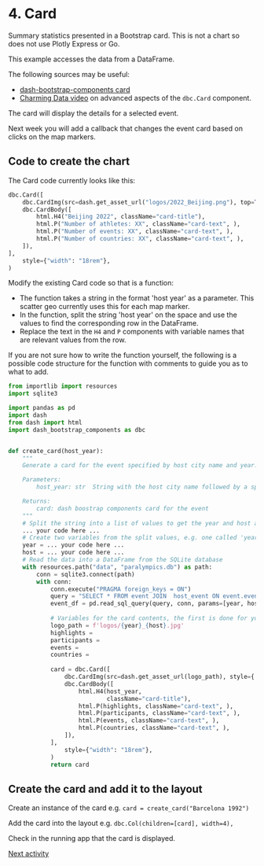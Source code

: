 # 4. Card

Summary statistics presented in a Bootstrap card. This is not a chart so does not use Plotly Express or Go.

This example accesses the data from a DataFrame.

The following sources may be useful:

- [dash-bootstrap-components card](https://dash-bootstrap-components.opensource.faculty.ai/docs/components/card/)
- [Charming Data video](https://www.youtube.com/watch?v=THB9AEwdSXo) on advanced aspects of the `dbc.Card` component.

The card will display the details for a selected event.

Next week you will add a callback that changes the event card based on clicks on the map markers.

## Code to create the chart

The Card code currently looks like this:

```python
dbc.Card([
    dbc.CardImg(src=dash.get_asset_url("logos/2022_Beijing.png"), top=True),
    dbc.CardBody([
        html.H4("Beijing 2022", className="card-title"),
        html.P("Number of athletes: XX", className="card-text", ),
        html.P("Number of events: XX", className="card-text", ),
        html.P("Number of countries: XX", className="card-text", ),
    ]),
],
    style={"width": "18rem"},
)
```

Modify the existing Card code so that is a function:

- The function takes a string in the format 'host year' as a parameter. This scatter geo currently uses this for each
  map marker.
- In the function, split the string 'host year' on the space and use the values to find the corresponding row in the
  DataFrame.
- Replace the text in the `H4` and `P` components with variable names that are relevant values from the row.

If you are not sure how to write the function yourself, the following is a possible code structure for the function with comments to guide you as to what to add. 

```python
from importlib import resources
import sqlite3

import pandas as pd
import dash
from dash import html
import dash_bootstrap_components as dbc


def create_card(host_year):
    """
    Generate a card for the event specified by host city name and year.

    Parameters:
        host_year: str  String with the host city name followed by a space then the year

    Returns:
        card: dash boostrap components card for the event
    """
    # Split the string into a list of values to get the year and host as separate values. str.split(' ') splits based on the space.
    ... your code here ...
    # Create two variables from the split values, e.g. one called 'year' and another called 'host'
    year = ... your code here ...
    host = ... your code here ...
    # Read the data into a DataFrame from the SQLite database
    with resources.path("data", "paralympics.db") as path:
        conn = sqlite3.connect(path)
        with conn:
            conn.execute("PRAGMA foreign_keys = ON")
            query = "SELECT * FROM event JOIN  host_event ON event.event_id = host_event.event_id JOIN host ON host_event.host_id = host.host_id WHERE event.year = ? AND host.host = ?;"
            event_df = pd.read_sql_query(query, conn, params=[year, host])
    
            # Variables for the card contents, the first is done for you as an example
            logo_path = f'logos/{year}_{host}.jpg'
            highlights = 
            participants = 
            events = 
            countries = 
    
            card = dbc.Card([
                dbc.CardImg(src=dash.get_asset_url(logo_path), style={'max-width': '60px'}, top=True),
                dbc.CardBody([
                    html.H4(host_year, 
                            className="card-title"),
                    html.P(highlights, className="card-text", ),
                    html.P(participants, className="card-text", ),
                    html.P(events, className="card-text", ),
                    html.P(countries, className="card-text", ),
                ]),
            ],
                style={"width": "18rem"},
            )
            return card


```

## Create the card and add it to the layout

Create an instance of the card e.g. `card = create_card("Barcelona 1992")`

Add the card into the layout e.g. `dbc.Col(children=[card], width=4),`

Check in the running app that the card is displayed.

[Next activity](2-5-challenge.md)